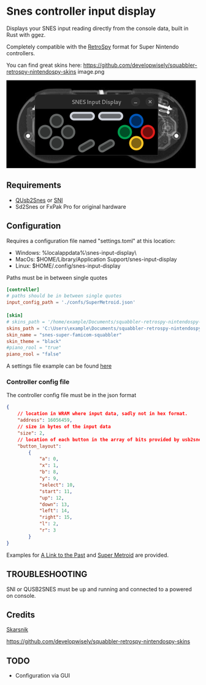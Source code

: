 # Snes controller input display
Displays your SNES input reading directly from the console data, built in Rust with ggez.

Completely compatible with the [RetroSpy](https://retro-spy.com) format for Super Nintendo controllers.

You can find great skins here: https://github.com/developwisely/squabbler-retrospy-nintendospy-skins
image.png



![image info](images/snes_controller.png)



## Requirements
- [QUsb2Snes](https://skarsnik.github.io/QUsb2snes/) or [SNI](https://github.com/alttpo/sni)
- Sd2Snes or FxPak Pro for original hardware

## Configuration
Requires a configuration file named "settings.toml" at this location:
- Windows: %localappdata%\snes-input-display\
- MacOs: $HOME/Library/Application Support/snes-input-display
- Linux: $HOME/.config/snes-input-display

Paths must be in between single quotes
```toml
[controller]
# paths should be in between single quotes
input_config_path = './confs/SuperMetroid.json'

[skin]
# skins_path = '/home/example/Documents/squabbler-retrospy-nintendospy-skins/skins'
skins_path = 'C:\Users\example\Documents/squabbler-retrospy-nintendospy-skins\skins'
skin_name = "snes-super-famicom-squabbler"
skin_theme = "black"
#piano_rool = "true"
piano_rool = "false"

```
A settings file example can be found [here](confs/settings.toml)

### Controller config file
The controller config file must be in the json format
```json
{
    // location in WRAM where input data, sadly not in hex format.
    "address": 16056459,
    // size in bytes of the input data
    "size": 2,
    // location of each button in the array of bits provided by usb2snes
    "button_layout": 
        {
            "a": 0,
            "x": 1,
            "b": 8,
            "y": 9,
            "select": 10,
            "start": 11,
            "up": 12,
            "down": 13,
            "left": 14,
            "right": 15,
            "l": 2,
            "r": 3
        }
}
```
Examples for [A Link to the Past](confs/ALTTP.json) and [Super Metroid](confs/SuperMetroid.json) are provided.

## TROUBLESHOOTING
SNI or QUSB2SNES must be up and running and connected to a powered on console.

## Credits
[Skarsnik](https://github.com/Skarsnik)

https://github.com/developwisely/squabbler-retrospy-nintendospy-skins

## TODO
- Configuration via GUI
